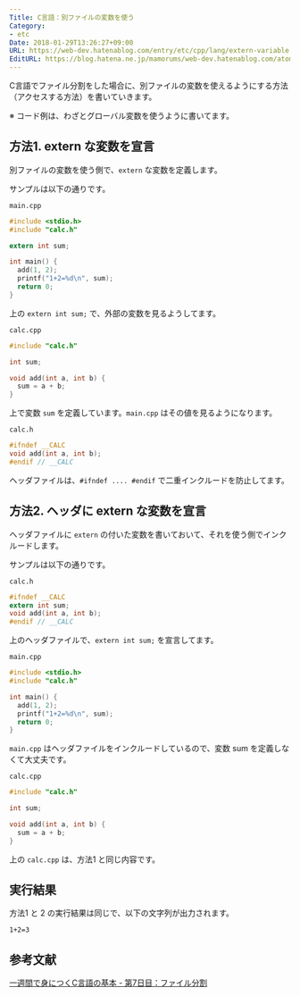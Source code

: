 ```yaml
---
Title: C言語：別ファイルの変数を使う
Category:
- etc
Date: 2018-01-29T13:26:27+09:00
URL: https://web-dev.hatenablog.com/entry/etc/cpp/lang/extern-variable
EditURL: https://blog.hatena.ne.jp/mamorums/web-dev.hatenablog.com/atom/entry/8599973812341843382
---
```


C言語でファイル分割をした場合に、別ファイルの変数を使えるようにする方法（アクセスする方法）を書いていきます。

※ コード例は、わざとグローバル変数を使うように書いてます。


## 方法1. extern な変数を宣言
別ファイルの変数を使う側で、`extern` な変数を定義します。

サンプルは以下の通りです。

`main.cpp`

```c
#include <stdio.h>
#include "calc.h"

extern int sum;

int main() {
  add(1, 2);
  printf("1+2=%d\n", sum);
  return 0;
}
```

上の  `extern int sum;` で、外部の変数を見るようしてます。

`calc.cpp`

```c
#include "calc.h"

int sum;

void add(int a, int b) {
  sum = a + b;
}
```

上で変数 `sum` を定義しています。`main.cpp` はその値を見るようになります。


`calc.h`

```c
#ifndef __CALC
void add(int a, int b);
#endif // __CALC
```

ヘッダファイルは、`#ifndef .... #endif` で二重インクルードを防止してます。


## 方法2. ヘッダに extern な変数を宣言
ヘッダファイルに `extern` の付いた変数を書いておいて、それを使う側でインクルードします。

サンプルは以下の通りです。

`calc.h`

```c
#ifndef __CALC
extern int sum;
void add(int a, int b);
#endif // __CALC
```

上のヘッダファイルで、`extern int sum;` を宣言してます。

`main.cpp`

```c
#include <stdio.h>
#include "calc.h"

int main() {
  add(1, 2);
  printf("1+2=%d\n", sum);
  return 0;
}
```
`main.cpp` はヘッダファイルをインクルードしているので、変数 sum を定義しなくて大丈夫です。

`calc.cpp`

```c
#include "calc.h"

int sum;

void add(int a, int b) {
  sum = a + b;
}
```

上の `calc.cpp` は、方法1 と同じ内容です。


## 実行結果
方法1 と 2 の実行結果は同じで、以下の文字列が出力されます。

```
1+2=3
```

## 参考文献
[一週間で身につくC言語の基本 - 第7日目：ファイル分割](http://c-lang.sevendays-study.com/day7.html)
